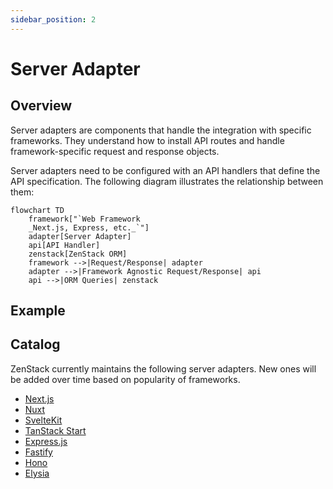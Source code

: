 ```yaml
---
sidebar_position: 2
---
```


# Server Adapter

## Overview

Server adapters are components that handle the integration with specific frameworks. They understand how to install API routes and handle framework-specific request and response objects.

Server adapters need to be configured with an API handlers that define the API specification. The following diagram illustrates the relationship between them:

```mermaid
flowchart TD
    framework["`Web Framework
    _Next.js, Express, etc._`"]
    adapter[Server Adapter]
    api[API Handler]
    zenstack[ZenStack ORM]
    framework -->|Request/Response| adapter
    adapter -->|Framework Agnostic Request/Response| api
    api -->|ORM Queries| zenstack
```

## Example



## Catalog

ZenStack currently maintains the following server adapters. New ones will be added over time based on popularity of frameworks.

- [Next.js](../reference/server-adapters/next)
- [Nuxt](../reference/server-adapters/nuxt)
- [SvelteKit](../reference/server-adapters/sveltekit)
- [TanStack Start](../reference/server-adapters/tanstack-start)
- [Express.js](../reference/server-adapters/express)
- [Fastify](../reference/server-adapters/fastify)
- [Hono](../reference/server-adapters/hono)
- [Elysia](../reference/server-adapters/elysia)
